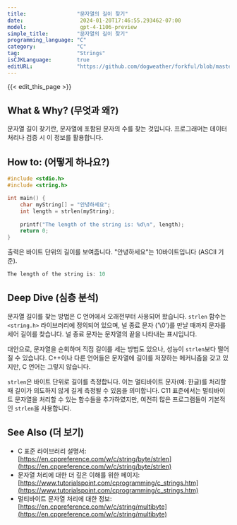 ```yaml
---
title:                "문자열의 길이 찾기"
date:                  2024-01-20T17:46:55.293462-07:00
model:                 gpt-4-1106-preview
simple_title:         "문자열의 길이 찾기"
programming_language: "C"
category:             "C"
tag:                  "Strings"
isCJKLanguage:        true
editURL:              "https://github.com/dogweather/forkful/blob/master/content/ko/c/finding-the-length-of-a-string.md"
---
```


{{< edit_this_page >}}

## What & Why? (무엇과 왜?)
문자열 길이 찾기란, 문자열에 포함된 문자의 수를 찾는 것입니다. 프로그래머는 데이터 처리나 검증 시 이 정보를 활용합니다.

## How to: (어떻게 하나요?)
```c
#include <stdio.h>
#include <string.h>

int main() {
    char myString[] = "안녕하세요";
    int length = strlen(myString);
    
    printf("The length of the string is: %d\n", length);
    return 0;
}
```
출력은 바이트 단위의 길이를 보여줍니다. "안녕하세요"는 10바이트입니다 (ASCII 기준).
```c
The length of the string is: 10
```

## Deep Dive (심층 분석)
문자열 길이를 찾는 방법은 C 언어에서 오래전부터 사용되어 왔습니다. `strlen` 함수는 `<string.h>` 라이브러리에 정의되어 있으며, 널 종료 문자 ('\0')를 만날 때까지 문자를 세어 길이를 찾습니다. 널 종료 문자는 문자열의 끝을 나타내는 표시입니다.

대안으로, 문자열을 순회하며 직접 길이를 세는 방법도 있으나, 성능이 `strlen`보다 떨어질 수 있습니다. C++이나 다른 언어들은 문자열에 길이를 저장하는 메커니즘을 갖고 있지만, C 언어는 그렇지 않습니다.

`strlen`은 바이트 단위로 길이를 측정합니다. 이는 멀티바이트 문자(예: 한글)를 처리할 때 길이가 의도하지 않게 길게 측정될 수 있음을 의미합니다. C11 표준에서는 멀티바이트 문자열을 처리할 수 있는 함수들을 추가하였지만, 여전히 많은 프로그램들이 기본적인 `strlen`을 사용합니다.

## See Also (더 보기)
- C 표준 라이브러리 설명서: [https://en.cppreference.com/w/c/string/byte/strlen](https://en.cppreference.com/w/c/string/byte/strlen)
- 문자열 처리에 대한 더 깊은 이해를 위한 페이지: [https://www.tutorialspoint.com/cprogramming/c_strings.htm](https://www.tutorialspoint.com/cprogramming/c_strings.htm)
- 멀티바이트 문자열 처리에 대한 정보: [https://en.cppreference.com/w/c/string/multibyte](https://en.cppreference.com/w/c/string/multibyte)

